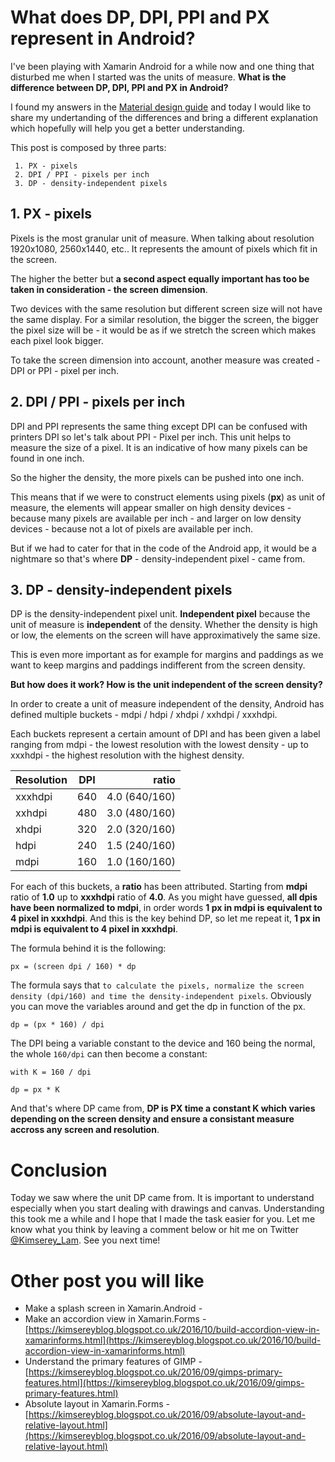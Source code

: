 # What does DP, DPI, PPI and PX represent in Android?

I've been playing with Xamarin Android for a while now and one thing that disturbed me when I started was the units of measure.
__What is the difference between DP, DPI, PPI and PX in Android?__

I found my answers in the [Material design guide](https://material.google.com/layout/units-measurements.html)
and today I would like to share my undertanding of the differences and bring a different explanation which hopefully will help you get a better understanding.

This post is composed by three parts:
 
```
 1. PX - pixels
 2. DPI / PPI - pixels per inch
 3. DP - density-independent pixels
```

## 1. PX - pixels

Pixels is the most granular unit of measure.
When talking about resolution 1920x1080, 2560x1440, etc..
It represents the amount of pixels which fit in the screen.

The higher the better but __a second aspect equally important has too be taken in consideration - the screen dimension__.

Two devices with the same resolution but different screen size will not have the same display.
For a similar resolution, the bigger the screen, the bigger the pixel size will be - it would be as if we stretch the screen which makes each pixel look bigger.

To take the screen dimension into account, another measure was created - DPI or PPI - pixel per inch.

## 2. DPI / PPI - pixels per inch

DPI and PPI represents the same thing except DPI can be confused with printers DPI so let's talk about PPI - Pixel per inch. 
This unit helps to measure the size of a pixel.
It is an indicative of how many pixels can be found in one inch.

So the higher the density, the more pixels can be pushed into one inch.

This means that if we were to construct elements using pixels (__px__) as unit of measure, 
the elements will appear smaller on high density devices - because many pixels are available per inch - and larger on low density devices - because not a lot of pixels are available per inch.

But if we had to cater for that in the code of the Android app, it would be a nightmare so that's where __DP__ - density-independent pixel - came from.

## 3. DP - density-independent pixels

DP is the density-independent pixel unit.
__Independent pixel__ because the unit of measure is __independent__ of the density.
Whether the density is high or low, the elements on the screen will have approximatively the same size.

This is even more important as for example for margins and paddings as we want to keep margins and paddings indifferent from the screen density.

__But how does it work? How is the unit independent of the screen density?__

In order to create a unit of measure independent of the density, Android has defined multiple buckets - mdpi / hdpi / xhdpi / xxhdpi / xxxhdpi.

Each buckets represent a certain amount of DPI and has been given a label ranging from mdpi - the lowest resolution with the lowest density - up to xxxhdpi - the highest resolution with the highest density.

| Resolution | DPI | ratio|
|---------|:---:|-----:|
| xxxhdpi | 640 | 4.0 (640/160) |
| xxhdpi  | 480 | 3.0 (480/160) |
| xhdpi   | 320 | 2.0 (320/160) |
| hdpi    | 240 | 1.5 (240/160) |
| mdpi    | 160 | 1.0 (160/160) |

For each of this buckets, a __ratio__ has been attributed. Starting from __mdpi__ ratio of __1.0__ up to __xxxhdpi__ ratio of __4.0__. 
As you might have guessed, __all dpis have been normalized to mdpi__, in order words __1 px in mdpi is equivalent to 4 pixel in xxxhdpi__.
And this is the key behind DP, so let me repeat it, __1 px in mdpi is equivalent to 4 pixel in xxxhdpi__.

The formula behind it is the following:

```
px = (screen dpi / 160) * dp
```

The formula says that `to calculate the pixels, normalize the screen density (dpi/160) and time the density-independent pixels`.
Obviously you can move the variables around and get the dp in function of the px.

```
dp = (px * 160) / dpi
```

The DPI being a variable constant to the device and 160 being the normal, the whole `160/dpi` can then become a constant:

```
with K = 160 / dpi

dp = px * K 
```

And that's where DP came from, __DP is PX time a constant K which varies depending on the screen density and ensure a consistant measure accross any screen and resolution__.

# Conclusion

Today we saw where the unit DP came from. It is important to understand especially when you start dealing with drawings and canvas.
Understanding this took me a while and I hope that I made the task easier for you.
Let me know what you think by leaving a comment below or hit me on Twitter [@Kimserey_Lam](https://twitter.com/Kimserey_Lam).
See you next time!

# Other post you will like

- Make a splash screen in Xamarin.Android - []()
- Make an accordion view in Xamarin.Forms - [https://kimsereyblog.blogspot.co.uk/2016/10/build-accordion-view-in-xamarinforms.html](https://kimsereyblog.blogspot.co.uk/2016/10/build-accordion-view-in-xamarinforms.html)
- Understand the primary features of GIMP - [https://kimsereyblog.blogspot.co.uk/2016/09/gimps-primary-features.html](https://kimsereyblog.blogspot.co.uk/2016/09/gimps-primary-features.html)
- Absolute layout in Xamarin.Forms - [https://kimsereyblog.blogspot.co.uk/2016/09/absolute-layout-and-relative-layout.html](https://kimsereyblog.blogspot.co.uk/2016/09/absolute-layout-and-relative-layout.html)
